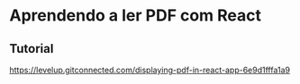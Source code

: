 #   Aprendendo a ler PDF com React

##  Tutorial
https://levelup.gitconnected.com/displaying-pdf-in-react-app-6e9d1fffa1a9